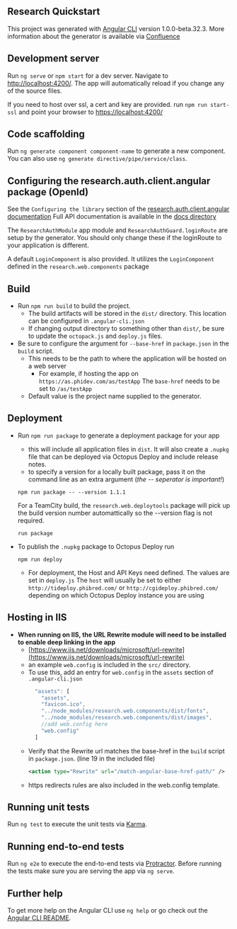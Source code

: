 ## Research Quickstart

This project was generated with [Angular CLI](https://github.com/angular/angular-cli) version 1.0.0-beta.32.3.
More information about the generator is available via [Confluence](https://confluence.phibred.com/display/DA/Angular+Project+Generator)

## Development server
Run `ng serve` or `npm start` for a dev server. Navigate to [http://localhost:4200/](http://localhost:4200/). The app will automatically reload if you change any of the source files.

If you need to host over ssl, a cert and key are provided.  run `npm run start-ssl` and point your browser to [https://localhost:4200/](https://localhost:4200/)
## Code scaffolding

Run `ng generate component component-name` to generate a new component. You can also use `ng generate directive/pipe/service/class`.


## Configuring the research.auth.client.angular package (OpenId)
See the `Configuring the library` section of the [research.auth.client.angular documentation](./node_modules/research.auth.client.angular/README.md)
Full API documentation is available in the [docs directory](./node_modules/research.auth.client.angular/docs/index.html)

The `ResearchAuthModule` app module and `ResearchAuthGuard.loginRoute` are setup by the generator.  You should only change these if the loginRoute to your application is different.

A default `LoginComponent` is also provided.  It utilizes the `LoginComponent` defined in the `research.web.components` package

## Build
* Run `npm run build` to build the project. 
  * The build artifacts will be stored in the `dist/` directory.  This location can be configured in `.angular-cli.json`
  * If changing output directory to something other than `dist/`, be sure to update the `octopack.js` and `deploy.js` files.
* Be sure to configure the argument for `--base-href` in `package.json` in the `build` script.  
  * This needs to be the path to where the application will be hosted on a web server
    * For example, if hosting the app on `https://as.phidev.com/as/testApp`  The `base-href` needs to be set to `/as/testApp`
  * Default value is the project name supplied to the generator.

## Deployment
* Run `npm run package` to generate a deployment package for your app
  * this will include all application files in `dist`.  It will also create a `.nupkg` file that can be deployed via Octopus Deploy and include release notes.
  * to specify a version for a locally built package, pass it on the command line as an extra argument (*the -- seperator is important!*)
  ```
  npm run package -- --version 1.1.1
  
  ```
  For a TeamCity build, the `research.web.deploytools` package will pick up the build version number automattically so the --version flag is not required.
  ```
  run package 
  ```

* To publish the `.nupkg` package to Octopus Deploy run 
  ```
  npm run deploy
  ```
  * For deployment, the Host and API Keys need defined.  The values are set in `deploy.js`  The `host` will usually be set to either `http://tideploy.phibred.com/` or `http://cgideploy.phibred.com/` depending on which Octopus Deploy instance you are using

## Hosting in IIS
* **When running on IIS, the URL Rewrite module will need to be installed to enable deep linking in the app**
  * [https://www.iis.net/downloads/microsoft/url-rewrite](https://www.iis.net/downloads/microsoft/url-rewrite)
  * an example `web.config` is included in the `src/` directory.
  * To use this, add an entry for `web.config` in the `assets` section of `.angular-cli.json`
    ```javascript
      "assets": [
        "assets",
        "favicon.ico",
        "../node_modules/research.web.components/dist/fonts",
        "../node_modules/research.web.components/dist/images",
        //add web.config here
        "web.config"
      ]
    ```
  * Verify that the Rewrite url matches the base-href in the `build` script in `package.json`.  (line 19 in the included file)
    ```xml
    <action type="Rewrite" url="/match-angular-base-href-path/" />
    ```
  * https redirects rules are also included in the web.config template.

## Running unit tests

Run `ng test` to execute the unit tests via [Karma](https://karma-runner.github.io).

## Running end-to-end tests

Run `ng e2e` to execute the end-to-end tests via [Protractor](http://www.protractortest.org/).
Before running the tests make sure you are serving the app via `ng serve`.


## Further help

To get more help on the Angular CLI use `ng help` or go check out the [Angular CLI README](https://github.com/angular/angular-cli/blob/master/README.md).
